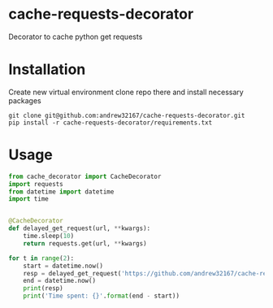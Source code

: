 # cache-requests-decorator
Decorator to cache python get requests
# Installation
Create new virtual environment clone repo there and install necessary packages
```
git clone git@github.com:andrew32167/cache-requests-decorator.git
pip install -r cache-requests-decorator/requirements.txt
```
# Usage
```python
from cache_decorator import CacheDecorator
import requests
from datetime import datetime
import time


@CacheDecorator
def delayed_get_request(url, **kwargs):
    time.sleep(10)
    return requests.get(url, **kwargs)

for t in range(2):
    start = datetime.now()
    resp = delayed_get_request('https://github.com/andrew32167/cache-requests-decorator')
    end = datetime.now()
    print(resp)
    print('Time spent: {}'.format(end - start))

```
